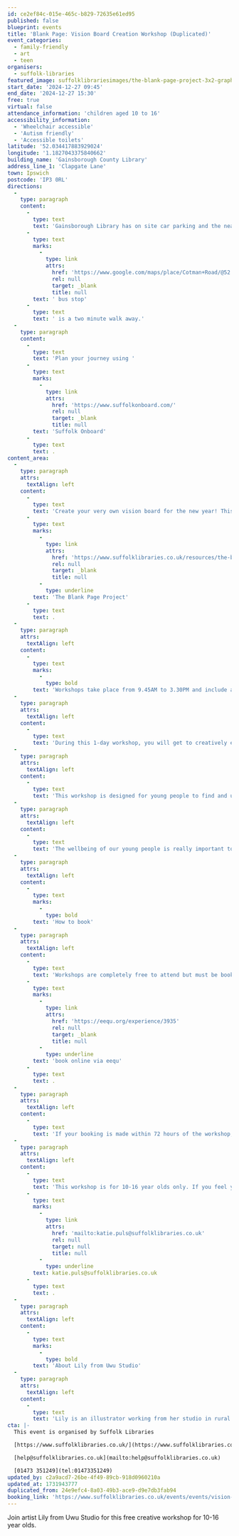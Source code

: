 ```yaml
---
id: ce2ef84c-015e-465c-b829-72635e61ed95
published: false
blueprint: events
title: 'Blank Page: Vision Board Creation Workshop (Duplicated)'
event_categories:
  - family-friendly
  - art
  - teen
organisers:
  - suffolk-libraries
featured_image: suffolklibrariesimages/the-blank-page-project-3x2-graphic.jpg
start_date: '2024-12-27 09:45'
end_date: '2024-12-27 15:30'
free: true
virtual: false
attendance_information: 'children aged 10 to 16'
accessibility_information:
  - 'Wheelchair accessible'
  - 'Autism friendly'
  - 'Accessible toilets'
latitude: '52.034417883929024'
longitude: '1.1827043375840662'
building_name: 'Gainsborough County Library'
address_line_1: 'Clapgate Lane'
town: Ipswich
postcode: 'IP3 0RL'
directions:
  -
    type: paragraph
    content:
      -
        type: text
        text: 'Gainsborough Library has on site car parking and the nearest'
      -
        type: text
        marks:
          -
            type: link
            attrs:
              href: 'https://www.google.com/maps/place/Cotman+Road/@52.0347317,1.1796921,17z/data=!4m23!1m16!4m15!1m6!1m2!1s0x47d99fea5af611b5:0x4718b94a3008c570!2sGainsborough+Community+Library,+Clapgate+Ln,+Ipswich+IP3+0RL!2m2!1d1.1827311!2d52.0342691!1m6!1m2!1s0x47d99feb18d504d7:0xba3c4c99e783cda6!2sCotman+Road,+Ipswich+IP3+0RG!2m2!1d1.181868!2d52.035336!3e2!3m5!1s0x47d99feb18d504d7:0xba3c4c99e783cda6!8m2!3d52.035336!4d1.181868!16s%2Fg%2F1q67rd9sc?entry=ttu'
              rel: null
              target: _blank
              title: null
        text: ' bus stop'
      -
        type: text
        text: ' is a two minute walk away.'
  -
    type: paragraph
    content:
      -
        type: text
        text: 'Plan your journey using '
      -
        type: text
        marks:
          -
            type: link
            attrs:
              href: 'https://www.suffolkonboard.com/'
              rel: null
              target: _blank
              title: null
        text: 'Suffolk Onboard'
      -
        type: text
        text: .
content_area:
  -
    type: paragraph
    attrs:
      textAlign: left
    content:
      -
        type: text
        text: 'Create your very own vision board for the new year! This workshop is part of '
      -
        type: text
        marks:
          -
            type: link
            attrs:
              href: 'https://www.suffolklibraries.co.uk/resources/the-blank-page-project'
              rel: null
              target: _blank
              title: null
          -
            type: underline
        text: 'The Blank Page Project'
      -
        type: text
        text: .
  -
    type: paragraph
    attrs:
      textAlign: left
    content:
      -
        type: text
        marks:
          -
            type: bold
        text: 'Workshops take place from 9.45AM to 3.30PM and include a free lunch, drinks and snacks!'
  -
    type: paragraph
    attrs:
      textAlign: left
    content:
      -
        type: text
        text: 'During this 1-day workshop, you will get to creatively explore your goals and dreams for the year ahead, by making a vision board using drawing, collage and typography techniques.'
  -
    type: paragraph
    attrs:
      textAlign: left
    content:
      -
        type: text
        text: 'This workshop is designed for young people to find and use their voices through exploring their own individual hopes and dreams. Activities will include intention setting for the coming year by drawing, painting and getting creative. We will refine our illustrations to create unique mood boards, followed by a group discussion reflecting on our creations from the day.'
  -
    type: paragraph
    attrs:
      textAlign: left
    content:
      -
        type: text
        text: 'The wellbeing of our young people is really important to us and time outdoors is a key part of that. With this in mind, where possible a short walk or time outdoors will be incorporated into the workshop days. This will be supervised by the staff running the workshops and will also be weather dependent. Please ensure your child has a coat and sensible footwear!'
  -
    type: paragraph
    attrs:
      textAlign: left
    content:
      -
        type: text
        marks:
          -
            type: bold
        text: 'How to book'
  -
    type: paragraph
    attrs:
      textAlign: left
    content:
      -
        type: text
        text: 'Workshops are completely free to attend but must be booked in advance. You can '
      -
        type: text
        marks:
          -
            type: link
            attrs:
              href: 'https://eequ.org/experience/3935'
              rel: null
              target: _blank
              title: null
          -
            type: underline
        text: 'book online via eequ'
      -
        type: text
        text: .
  -
    type: paragraph
    attrs:
      textAlign: left
    content:
      -
        type: text
        text: 'If your booking is made within 72 hours of the workshop, we may not be able to accommodate specific dietary requirements. Please get in touch with the library location for the workshop to discuss options. Please note that whilst we welcome all young people, our staff are not specifically SEND trained.'
  -
    type: paragraph
    attrs:
      textAlign: left
    content:
      -
        type: text
        text: 'This workshop is for 10-16 year olds only. If you feel your child requires additional support in the form of adult attendance in order to access this workshop, contact us by emailing '
      -
        type: text
        marks:
          -
            type: link
            attrs:
              href: 'mailto:katie.puls@suffolklibraries.co.uk'
              rel: null
              target: null
              title: null
          -
            type: underline
        text: katie.puls@suffolklibraries.co.uk
      -
        type: text
        text: .
  -
    type: paragraph
    attrs:
      textAlign: left
    content:
      -
        type: text
        marks:
          -
            type: bold
        text: 'About Lily from Uwu Studio'
  -
    type: paragraph
    attrs:
      textAlign: left
    content:
      -
        type: text
        text: 'Lily is an illustrator working from her studio in rural Suffolk, having graduated with a first-class honours in illustration. Her practice spans the creative sector from working on a commission for Black History Month for the BBC to working in an East London studio.  Lily has a real passion for colour and pattern that feeds into her love of interior decor. In addition to her decorative work, Lily creates bright portraits, often having inspirational women from minority ethnic backgrounds as her subject focus. '
cta: |-
  This event is organised by Suffolk Libraries

  [https://www.suffolklibraries.co.uk/](https://www.suffolklibraries.co.uk/) 

  [help@suffolklibraries.co.uk](mailto:help@suffolklibraries.co.uk)

  [01473 351249](tel:01473351249)
updated_by: c2a9acd7-26be-4f49-89cb-918d0960210a
updated_at: 1731943777
duplicated_from: 24e9efc4-8a03-49b3-ace9-d9e7db3fab94
booking_link: 'https://www.suffolklibraries.co.uk/events/events/vision-board-creation-with-lily-from-uwu-studio-gainsborough'
---
```

Join artist Lily from Uwu Studio for this free creative workshop for 10-16 year olds.